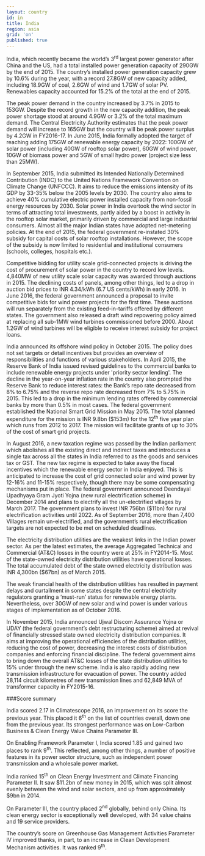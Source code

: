 ```yaml
---
layout: country
id: in
title: India
region: asia
grid: 'on'
published: true
---
```

India, which recently became the world’s 3<sup>rd</sup> largest power generator after China and the US, had a total installed power generation capacity of 290GW by the end of 2015. The country’s installed power generation capacity grew by 10.6% during the year, with a record 27.8GW of new capacity added, including 18.9GW of coal, 2.6GW of wind and 1.7GW of solar PV. Renewables capacity accounted for 15.2% of the total at the end of 2015.

The peak power demand in the country increased by 3.7% in 2015 to 153GW. Despite the record growth in the new capacity addition, the peak power shortage stood at around 4.9GW or 3.2% of the total maximum demand. The Central Electricity Authority estimates that the peak power demand will increase to 165GW but the country will be peak power surplus by 4.2GW in FY2016-17.
In June 2015, India formally adopted the target of reaching adding 175GW of renewable energy capacity by 2022: 100GW of solar power (including 40GW of rooftop solar power), 60GW of wind power, 10GW of biomass power and 5GW of small hydro power (project size less than 25MW).

In September 2015, India submitted its Intended Nationally Determined Contribution (INDC) to the United Nations Framework Convention on Climate Change (UNFCCC). It aims to reduce the emissions intensity of its GDP by 33-35% below the 2005 levels by 2030. The country also aims to achieve 40% cumulative electric power installed capacity from non-fossil energy resources by 2030.
Solar power in India overtook the wind sector in terms of attracting total investments, partly aided by a boost in activity in the rooftop solar market, primarily driven by commercial and large industrial consumers. Almost all the major Indian states have adopted net-metering policies. At the end of 2015, the federal government re-instated 30% subsidy for capital costs of solar rooftop installations. However, the scope of the subsidy is now limited to residential and institutional consumers (schools, colleges, hospitals etc.). 

Competitive bidding for utility scale grid-connected projects is driving the cost of procurement of solar power in the country to record low levels. 4,840MW of new utility scale solar capacity was awarded through auctions in 2015. The declining costs of panels, among other things, led to a drop in auction bid prices to INR 4.34/kWh (6.7 US cents/kWh) in early 2016. 
In June 2016, the federal government announced a proposal to invite competitive bids for wind power projects for the first time. These auctions will run separately from the existing feed-in-tariffs offered by different states. The government also released a draft wind repowering policy aimed at replacing all sub-1MW wind turbines commissioned before 2000. About 1.2GW of wind turbines will be eligible to receive interest subsidy for project loans. 

India announced its offshore wind policy in October 2015. The policy does not set targets or detail incentives but provides an overview of responsibilities and functions of various stakeholders.
In April 2015, the Reserve Bank of India issued revised guidelines to the commercial banks to include renewable energy projects under 'priority sector lending'. The decline in the year-on-year inflation rate in the country also prompted the Reserve Bank to reduce interest rates: the Bank’s repo rate decreased from 8% to 6.75% and the reverse repo rate decreased from 7% to 5.75% in 2015. This led to a drop in the minimum lending rates offered by commercial banks by more than 0.5% in most cases.
The federal government established the National Smart Grid Mission in May 2015. The total planned expenditure for the mission is INR 9.8bn ($153m) for the 12<sup>th</sup> five year plan which runs from 2012 to 2017. The mission will facilitate grants of up to 30% of the cost of smart grid projects. 

In August 2016, a new taxation regime was passed by the Indian parliament which abolishes all the existing direct and indirect taxes and introduces a single tax across all the states in India referred to as the goods and services tax or GST. The new tax regime is expected to take away the fiscal incentives which the renewable energy sector in India enjoyed. This is anticipated to increase the cost of grid connected solar and wind power by 12-16% and 11-15% respectively, though there may be some compensating mechanisms put in place.
The federal government announced Deendayal Upadhyaya Gram Jyoti Yojna (new rural electrification scheme) in December 2014 and plans to electrify all the un-electrified villages by March 2017. The government plans to invest INR 756bn ($11bn) for rural electrification activities until 2022. As of September 2016, more than 7,400 Villages remain un-electrified, and the government’s rural electrification targets are not expected to be met on scheduled deadlines.

The electricity distribution utilities are the weakest links in the Indian power sector. As per the latest estimates, the average Aggregated Technical and Commercial (AT&C) losses in the country were at 25% in FY2014-15. Most of the state-owned electricity distribution utilities have operational losses. The total accumulated debt of the state owned electricity distribution was INR 4,300bn ($67bn) as of March 2015.

The weak financial health of the distribution utilities has resulted in payment delays and curtailment in some states despite the central electricity regulators granting a ‘must-run’ status for renewable energy plants. Nevertheless, over 30GW of new solar and wind power is under various stages of implementation as of October 2016. 

In November 2015, India announced Ujwal Discom Assurance Yojna or UDAY (the federal government’s debt restructuring scheme) aimed at revival of financially stressed state owned electricity distribution companies. It aims at improving the operational efficiencies of the distribution utilities, reducing the cost of power, decreasing the interest costs of distribution companies and enforcing financial discipline. The federal government aims to bring down the overall AT&C losses of the state distribution utilities to 15% under through the new scheme.
India is also rapidly adding new transmission infrastructure for evacuation of power. The country added 28,114 circuit kilometres of new transmission lines and 62,849 MVA of transformer capacity in FY2015-16.


###Score summary

India scored 2.17 in Climatescope 2016, an improvement on its score the previous year. This placed it 6<sup>th</sup> on the list of countries overall, down one from the previous year. Its strongest performance was on Low-Carbon Business & Clean Energy Value Chains Parameter III.

On Enabling Framework Parameter I, India scored 1.85 and gained two places to rank 9<sup>th</sup>. This reflected, among other things, a number of positive features in its power sector structure, such as independent power transmission and a wholesale power market.

India ranked 15<sup>th</sup> on Clean Energy Investment and Climate Financing Parameter II. It saw $11.2bn of new money in 2015, which was split almost evenly between the wind and solar sectors, and up from approximately $9bn in 2014.

On Parameter III, the country placed 2<sup>nd</sup> globally, behind only China. Its clean energy sector is exceptionally well developed, with 34 value chains and 19 service providers. 

The country’s score on Greenhouse Gas Management Activities Parameter IV improved thanks, in part, to an increase in Clean Development Mechanism activities. It was ranked 9<sup>th</sup>.





